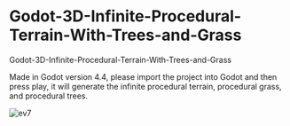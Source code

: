 # Godot-3D-Infinite-Procedural-Terrain-With-Trees-and-Grass
Godot-3D-Infinite-Procedural-Terrain-With-Trees-and-Grass


Made in Godot version 4.4, please import the project into Godot and then press play, it will generate the infinite procedural terrain, procedural grass, and procedural trees.



![ev7](https://github.com/user-attachments/assets/20831def-0427-445b-9c20-2f49b4f0818b)



